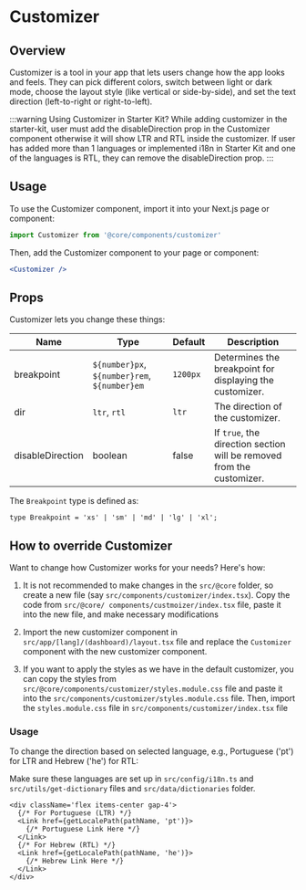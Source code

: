# Customizer

## Overview

Customizer is a tool in your app that lets users change how the app looks and feels. They can pick different colors, switch between light or dark mode, choose the layout style (like vertical or side-by-side), and set the text direction (left-to-right or right-to-left).

:::warning Using Customizer in Starter Kit?
While adding customizer in the starter-kit, user must add the disableDirection prop in the Customizer component otherwise it will show LTR and RTL inside the customizer. If user has added more than 1 languages or implemented i18n in Starter Kit and one of the languages is RTL, they can remove the disableDirection prop.
:::

## Usage

To use the Customizer component, import it into your Next.js page or component:

```jsx
import Customizer from '@core/components/customizer'
```

Then, add the Customizer component to your page or component:

```jsx
<Customizer />
```

## Props

Customizer lets you change these things:

| Name             | Type                                         | Default  | Description                                                           |
| ---------------- | -------------------------------------------- | -------  | --------------------------------------------------------------------- |
| breakpoint       | `${number}px`, `${number}rem`, `${number}em` | `1200px` | Determines the breakpoint for displaying the customizer.              |
| dir              | `ltr`, `rtl`                                 | `ltr`    | The direction of the customizer.                                      |
| disableDirection | boolean                                      | false    | If `true`, the direction section will be removed from the customizer. |

The `Breakpoint` type is defined as:

```tsx
type Breakpoint = 'xs' | 'sm' | 'md' | 'lg' | 'xl';
```

## How to override Customizer

Want to change how Customizer works for your needs? Here's how:

1. It is not recommended to make changes in the `src/@core` folder, so create a new file (say `src/components/customizer/index.tsx`). Copy the code from `src/@core/ components/custmoizer/index.tsx` file, paste it into the new file, and make necessary modifications

2. Import the new customizer component in `src/app/[lang]/(dashboard)/layout.tsx` file and replace the `Customizer` component with the new customizer component.

3. If you want to apply the styles as we have in the default customizer, you can copy the styles from `src/@core/components/customizer/styles.module.css` file and paste it into the `src/components/customizer/styles.module.css` file. Then, import the `styles.module.css` file in `src/components/customizer/index.tsx` file

### Usage

To change the direction based on selected language, e.g., Portuguese ('pt') for LTR and Hebrew ('he') for RTL:

Make sure these languages are set up in `src/config/i18n.ts` and `src/utils/get-dictionary` files and `src/data/dictionaries` folder.

```tsx title='src/components/customizer/index.tsx'
<div className='flex items-center gap-4'>
  {/* For Portuguese (LTR) */}
  <Link href={getLocalePath(pathName, 'pt')}>
    {/* Portuguese Link Here */}
  </Link>
  {/* For Hebrew (RTL) */}
  <Link href={getLocalePath(pathName, 'he')}>
    {/* Hebrew Link Here */}
  </Link>
</div>
```
